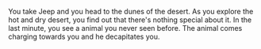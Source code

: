 You take Jeep and you head to the dunes of the desert. As you explore the hot and dry desert, you find out that there's nothing special about it. In the last minute, you see a animal you never seen before. The animal comes charging towards you and he decapitates you.


